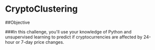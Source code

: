 # CryptoClustering

##Objective

###In this challenge, you'll use your knowledge of Python and unsupervised learning to predict if cryptocurrencies are affected by 24-hour or 7-day price changes.
